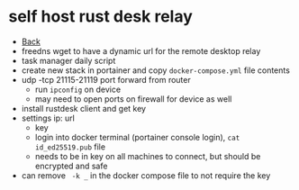 # self host rust desk relay
* [Back](../README.md)
* freedns wget to have a dynamic url for the remote desktop relay
* task manager daily script
* create new stack in portainer and copy `docker-compose.yml` file contents
* udp -tcp 21115-21119 port forward from router
  * run `ipconfig` on device
  * may need to open ports on firewall for device as well
* install rustdesk client and get key
* settings ip: url
  * key
  * login into docker terminal (portainer console login), `cat id_ed25519.pub` file
  * needs to be in key on all machines to connect, but should be encrypted and safe
* can remove ` -k _` in the docker compose file to not require the key